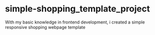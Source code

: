 # simple-shopping_template_project
With my basic knowledge in frontend development, i created a simple responsive shopping webpage template
